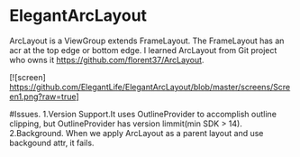 # ElegantArcLayout
ArcLayout is a ViewGroup extends FrameLayout.
The FrameLayout has an acr at the top edge or bottom edge.
I learned ArcLayout from Git project who owns it https://github.com/florent37/ArcLayout.

[![screen] https://github.com/ElegantLife/ElegantArcLayout/blob/master/screens/Screen1.png?raw=true]

#Issues.
1.Version Support.It uses OutlineProvider to accomplish outline clipping, but OutlineProvider has version limmit(min SDK > 14).
2.Background. When we apply ArcLayout as a parent layout and use backgound attr, it fails.
